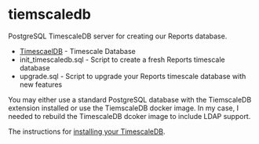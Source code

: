 # tiemscaledb
PostgreSQL TimescaleDB server for creating our Reports database.

* [TimescaelDB](https://www.timescale.com/products) - Timescale Database
* init_timescaledb.sql - Script to create a fresh Reports timescale database
* upgrade.sql - Script to upgrade your Reports timescale database with new features

You may either use a standard PostgreSQL database with the TiemscaleDB extension installed or use the TiemscaleDB docker image. In my case, I needed to rebuild the TimescaleDB dcoker image to include LDAP support.

The instructions for [installing your TimescaleDB](https://docs.timescale.com/latest/getting-started/installation/docker/installation-docker).
